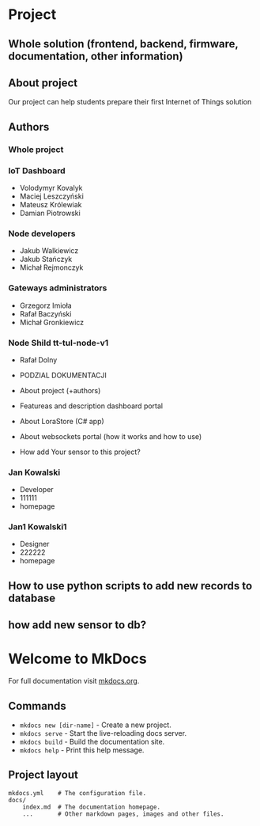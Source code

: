 # Project <Name>
## Whole solution (frontend, backend, firmware, documentation, other information)

## About project
Our project can help students prepare their first Internet of Things solution



## Authors

### Whole project

### IoT Dashboard
* Volodymyr Kovalyk
* Maciej Leszczyński
* Mateusz Królewiak
* Damian Piotrowski

### Node developers
* Jakub Walkiewicz
* Jakub Stańczyk
* Michał Rejmonczyk

### Gateways administrators
* Grzegorz Imioła
* Rafał Baczyński
* Michał Gronkiewicz

### Node Shild tt-tul-node-v1
* Rafał Dolny




* PODZIAL DOKUMENTACJI
* About project (+authors)
* Featureas and description dashboard portal
* About LoraStore (C# app)
* About websockets portal (how it works and how to use)
* How add Your sensor to this project?



### Jan Kowalski
* Developer
* 111111
* homepage

### Jan1 Kowalski1
* Designer
* 222222
* homepage
## How to use python scripts to add new records to database

## how add new sensor to db?


# Welcome to MkDocs

For full documentation visit [mkdocs.org](https://mkdocs.org).

## Commands

* `mkdocs new [dir-name]` - Create a new project.
* `mkdocs serve` - Start the live-reloading docs server.
* `mkdocs build` - Build the documentation site.
* `mkdocs help` - Print this help message.

## Project layout

    mkdocs.yml    # The configuration file.
    docs/
        index.md  # The documentation homepage.
        ...       # Other markdown pages, images and other files.
